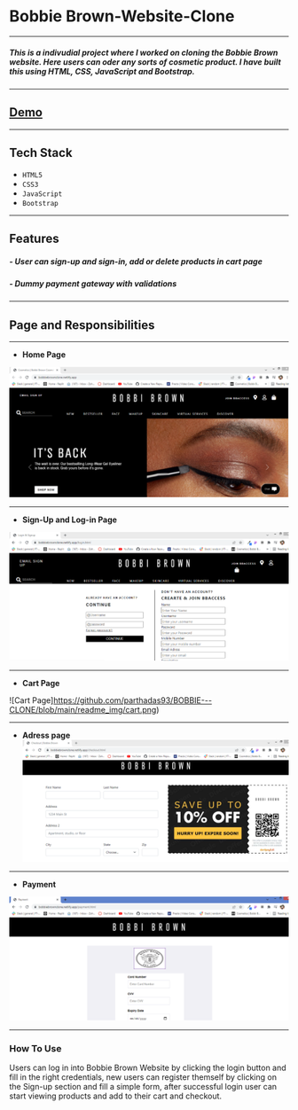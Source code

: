 
# Bobbie Brown-Website-Clone
---
##### This is a indivudial project where I worked on cloning the Bobbie Brown website. Here users can oder any sorts of cosmetic product. I have built this using HTML, CSS, JavaScript and Bootstrap.
---
## [Demo ](https://bobbiebrownclone.netlify.app/)
---
## Tech Stack
- `HTML5`
- `CSS3`
- `JavaScript`
-  `Bootstrap`
---
## Features
##### - User can sign-up and sign-in, add or delete products in cart page
##### - Dummy payment gateway with validations 
---
## Page and Responsibilities 
---

- **Home Page**

![Landing Page](https://github.com/parthadas93/BOBBIE---CLONE/blob/main/readme_img/home.png)

---
<!-- - **Reponsive Home Page**

![Responsive](https://github.com/Vaman93/Practo-Clone/blob/main/readme_img/responsive.png)

--- -->
- **Sign-Up and Log-in Page**

![Sign Up and Login Page](https://github.com/parthadas93/BOBBIE---CLONE/blob/main/readme_img/login.png)

---

- **Cart Page**

![Cart Page]https://github.com/parthadas93/BOBBIE---CLONE/blob/main/readme_img/cart.png)

---

- **Adress page**
![Adress page](https://github.com/parthadas93/BOBBIE---CLONE/blob/main/readme_img/adress.png)

---

- **Payment**

![Payment Page](https://github.com/parthadas93/BOBBIE---CLONE/blob/main/readme_img/payment.png)

---
<!-- - **Card Section**

![Card Section](https://github.com/Vaman93/Practo-Clone/blob/main/readme_img/addcard.png)

--- -->

<!-- - **Contact Page**

![Contact Page](https://github.com/Vaman93/Practo-Clone/blob/main/readme_img/contact.png)

--- -->



### How To Use 
Users can log in into Bobbie Brown Website by clicking the login button and fill in the right credentials, new users can register themself by clicking on the Sign-up section and fill a simple form, after successful login user can start viewing products and add to their cart and checkout.

